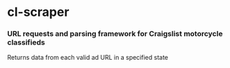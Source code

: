 # cl-scraper
### URL requests and parsing framework for Craigslist motorcycle classifieds

Returns data from each valid ad URL in a specified state
